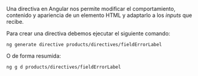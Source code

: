Una directiva en Angular nos permite modificar el comportamiento, contenido y apariencia de un elemento HTML y adaptarlo a los *inputs* que recibe.

Para crear una directiva debemos ejecutar el siguiente comando:

```
ng generate directive products/directives/fieldErrorLabel
```

O de forma resumida:

```
ng g d products/directives/fieldErrorLabel
```

